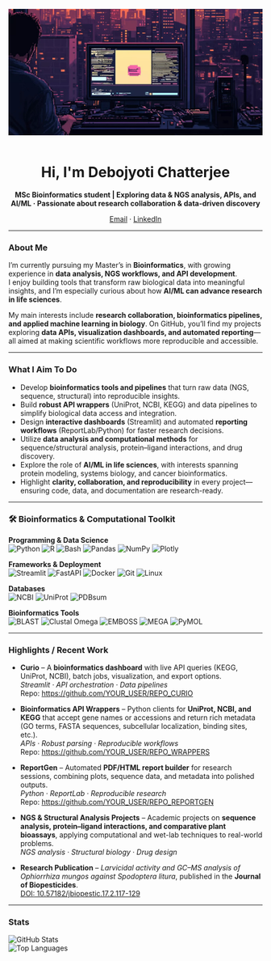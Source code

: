 <!-- Profile README for @DebojyotiChatterjee-VD -->

<div align="center" style="overflow:hidden;">

<img src="assets/Untitled_design.png" 
alt="Bioinformatics Banner" width="100%" height="250" style="object-fit: cover;"/>

</div>

<div align="center">

# Hi, I'm Debojyoti Chatterjee   
**MSc Bioinformatics student | Exploring data & NGS analysis, APIs, and AI/ML · Passionate about research collaboration & data-driven discovery**

[Email](mailto:cdebojyoti.research@gmail.com) · [LinkedIn](https://www.linkedin.com/in/debojyoti-chatterjee-bioinfo)

</div>

---

### About Me  
I’m currently pursuing my Master’s in **Bioinformatics**, with growing experience in **data analysis, NGS workflows, and API development**.  
I enjoy building tools that transform raw biological data into meaningful insights, and I’m especially curious about how **AI/ML can advance research in life sciences**.  

My main interests include **research collaboration, bioinformatics pipelines, and applied machine learning in biology**. On GitHub, you’ll find my projects exploring **data APIs, visualization dashboards, and automated reporting**—all aimed at making scientific workflows more reproducible and accessible.  

---

### What I Aim To Do
- Develop **bioinformatics tools and pipelines** that turn raw data (NGS, sequence, structural) into reproducible insights.  
- Build **robust API wrappers** (UniProt, NCBI, KEGG) and data pipelines to simplify biological data access and integration.  
- Design **interactive dashboards** (Streamlit) and automated **reporting workflows** (ReportLab/Python) for faster research decisions.  
- Utilize **data analysis and computational methods** for sequence/structural analysis, protein–ligand interactions, and drug discovery.  
- Explore the role of **AI/ML in life sciences**, with interests spanning protein modeling, systems biology, and cancer bioinformatics.  
- Highlight **clarity, collaboration, and reproducibility** in every project—ensuring code, data, and documentation are research-ready.  

---

### 🛠️ Bioinformatics & Computational Toolkit  

**Programming & Data Science**  
![Python](https://img.shields.io/badge/Python-3776AB?logo=python&logoColor=white)
![R](https://img.shields.io/badge/R-276DC3?logo=r&logoColor=white)
![Bash](https://img.shields.io/badge/Bash-4EAA25?logo=gnubash&logoColor=white)
![Pandas](https://img.shields.io/badge/Pandas-150458?logo=pandas&logoColor=white)
![NumPy](https://img.shields.io/badge/NumPy-013243?logo=numpy&logoColor=white)
![Plotly](https://img.shields.io/badge/Plotly-3F4F75?logo=plotly&logoColor=white)

**Frameworks & Deployment**  
![Streamlit](https://img.shields.io/badge/Streamlit-FF4B4B?logo=streamlit&logoColor=white)
![FastAPI](https://img.shields.io/badge/FastAPI-009688?logo=fastapi&logoColor=white)
![Docker](https://img.shields.io/badge/Docker-2496ED?logo=docker&logoColor=white)
![Git](https://img.shields.io/badge/Git-F05032?logo=git&logoColor=white)
![Linux](https://img.shields.io/badge/Linux-FCC624?logo=linux&logoColor=black)

**Databases**  
![NCBI](https://img.shields.io/badge/NCBI-4CAF50?logo=databricks&logoColor=white)
![UniProt](https://img.shields.io/badge/UniProt-003366?logo=universal-access&logoColor=white)
![PDBsum](https://img.shields.io/badge/PDBsum-8E44AD?logo=databricks&logoColor=white)

**Bioinformatics Tools**  
![BLAST](https://img.shields.io/badge/BLAST-1F618D?logo=biolink&logoColor=white)
![Clustal Omega](https://img.shields.io/badge/Clustal%20Omega-34495E?logo=biolink&logoColor=white)
![EMBOSS](https://img.shields.io/badge/EMBOSS-117864?logo=biolink&logoColor=white)
![MEGA](https://img.shields.io/badge/MEGA-9C640C?logo=biolink&logoColor=white)
![PyMOL](https://img.shields.io/badge/PyMOL-7D3C98?logo=biolink&logoColor=white)

---

### Highlights / Recent Work
- **Curio** – A **bioinformatics dashboard** with live API queries (KEGG, UniProt, NCBI), batch jobs, visualization, and export options.  
  _Streamlit · API orchestration · Data pipelines_  
  Repo: https://github.com/YOUR_USER/REPO_CURIO  

- **Bioinformatics API Wrappers** – Python clients for **UniProt, NCBI, and KEGG** that accept gene names or accessions and return rich metadata (GO terms, FASTA sequences, subcellular localization, binding sites, etc.).  
  _APIs · Robust parsing · Reproducible workflows_  
  Repo: https://github.com/YOUR_USER/REPO_WRAPPERS  

- **ReportGen** – Automated **PDF/HTML report builder** for research sessions, combining plots, sequence data, and metadata into polished outputs.  
  _Python · ReportLab · Reproducible research_  
  Repo: https://github.com/YOUR_USER/REPO_REPORTGEN  

- **NGS & Structural Analysis Projects** – Academic projects on **sequence analysis, protein–ligand interactions, and comparative plant bioassays**, applying computational and wet-lab techniques to real-world problems.  
  _NGS analysis · Structural biology · Drug design_  

- **Research Publication** – *Larvicidal activity and GC–MS analysis of Ophiorrhiza mungos against Spodoptera litura*, published in the **Journal of Biopesticides**.  
  [DOI: 10.57182/jbiopestic.17.2.117-129](https://jbiopestic.com/archivesbrief.php?id=726)  

---

### Stats
![GitHub Stats](https://github-readme-stats.vercel.app/api?username=DebojyotiChatterjee-VD&show_icons=true&theme=tokyonight)  
![Top Languages](https://github-readme-stats.vercel.app/api/top-langs/?username=DebojyotiChatterjee-VD&layout=compact&theme=tokyonight)
